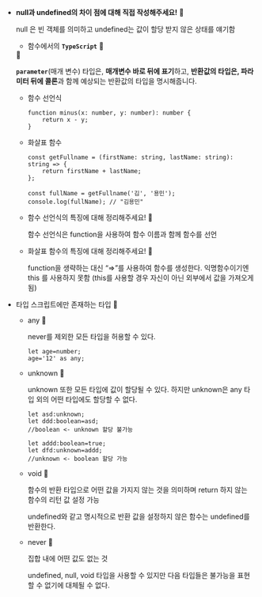- **null과 undefined의 차이 점에 대해 직접 작성해주세요!** 🍠
    
    null 은 빈 객체를 의미하고 undefined는 값이 할당 받지 않은 상태를 얘기함

    - 함수에서의 **`TypeScript`** 🍠
    
    <aside>
    📌
    
    **`parameter`**(매개 변수) 타입은, **매개변수 바로 뒤에 표기**하고, **반환값의 타입은, 파라미터 뒤에 콜론**과 함께 예상되는 반환값의 타입을 명시해줍니다.
    
    </aside>
    
    - 함수 선언식
        
        ```tsx
        function minus(x: number, y: number): number {
        	return x - y;
        }
        ```
        
    - 화살표 함수
        
        ```tsx
        const getFullname = (firstName: string, lastName: string): string => {
            return firstName + lastName;
        };
        
        const fullName = getFullname('김', '용민');
        console.log(fullName); // "김용민"
        
        ```
        
    - 함수 선언식의 특징에 대해 정리해주세요! 🍠
        
        함수 선언식은 function을 사용하여 함수 이름과 함께 함수를 선언
        
    - 화살표 함수의 특징에 대해 정리해주세요! 🍠
        
        function을 생략하는 대신 “⇒”를 사용하여 함수를 생성한다. 익명함수이기엔 this 를 사용하지 못함 (this를 사용할 경우 자신이 아닌 외부에서 값을 가져오게 됨)


- 타입 스크립트에만 존재하는 타입 🍠
    - any 🍠
        
        never를 제외한 모든 타입을 허용할 수 있다. 
        
        ```tsx
        let age=number;
        age='12' as any;
        ```
        
    - unknown 🍠
        
        unknown 또한 모든 타입에 값이 할당될 수 있다. 하지만 unknown은 any 타입 외의 어떤 타입에도 할당할 수 없다. 
        
        ```tsx
        let asd:unknown;
        let ddd:boolean=asd;
        //boolean <- unknown 할당 불가능
        
        let addd:boolean=true;
        let dfd:unknown=addd;
        //unknown <- boolean 할당 가능
        ```
        
    - void 🍠
        
        함수의 반환 타입으로 어떤 값을 가지지 않는 것을 의미하며 return 하지 않는 함수의 리턴 값 설정 가능
        
        undefined와 같고 명시적으로 반환 값을 설정하지 않은 함수는 undefined를 반환한다. 
        
    - never 🍠
        
        집합 내에 어떤 값도 없는 것
        
        undefined, null, void 타입을 사용할 수 있지만 다음 타입들은 불가능을 표현할 수 없기에 대체될 수 없다.

